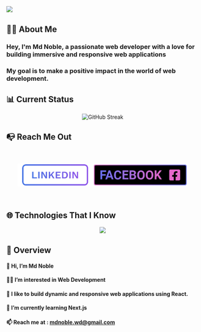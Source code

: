 <a href="https://www.facebook.com/noblerzs"><img  src="https://raw.githubusercontent.com/mdnoble1/mdnoble1/main/assets/banner/noblegithub%20banner1.gif"></a></p>

## 👨‍💻 About Me

### Hey, I'm Md Noble, a passionate web developer with a love for building immersive and responsive web applications

### My goal is to make a positive impact in the world of web development.

## 📊 Current Status

<p align="center"><img src="https://github-readme-streak-stats.herokuapp.com?user=mdnoble1&theme=burnt-neon&hide_border=true&border_radius=0" alt="GitHub Streak" /></p>




## 📭 Reach Me Out

<br />

[<p align="center"><img height="60" src="https://raw.githubusercontent.com/mdnoble1/mdnoble1/main/assets/buttons/linkedin%20button.png">](https://www.linkedin.com/in/mdnoble1)[<img height="60" src="https://raw.githubusercontent.com/mdnoble1/mdnoble1/main/assets/buttons/facebook.png">](https://www.facebook.com/noblerzs)

<br />


<!-- <p align="center">
<a href="https://www.linkedin.com/in/mdnoble1"><img height="40"  src="https://img.shields.io/badge/LinkedIn-0077B5?style=flat-square&logo=linkedin&logoColor=white"></a>
<a href="https://www.facebook.com/noblerzs"><img height="40"  src="https://img.shields.io/badge/Facebook-1877F2?style=flat-square&logo=facebook&logoColor=white"></a></p> -->

## 🌐 Technologies That I Know

<p align="center">
  <a href="https://skillicons.dev">
    <img src="https://skillicons.dev/icons?i=html,css,tailwind,bootstrap,js,react,nodejs,express,mongo,firebase,git,figma&perline=6" />
  </a>
</p>

## 👀 Overview

#### 👋 Hi, I’m Md Noble

#### 👨‍💻 I’m interested in Web Development

#### 🤵 I like to build dynamic and responsive web applications using React.

#### 🌱 I’m currently learning Next.js

#### 📫 Reach me at : mdnoble.wd@gmail.com
